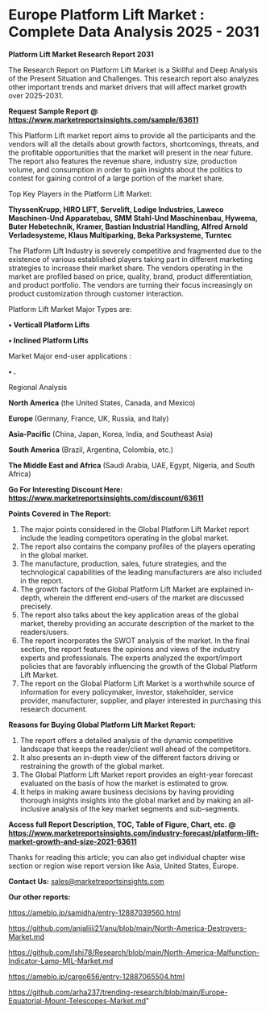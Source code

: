# Europe Platform Lift Market : Complete Data Analysis 2025 - 2031

<strong>Platform Lift Market Research Report 2031</strong>

The Research Report on Platform Lift Market is a Skillful and Deep Analysis of the Present Situation and Challenges. This research report also analyzes other important trends and market drivers that will affect market growth over 2025-2031.

<strong>Request Sample Report @ <a href=https://www.marketreportsinsights.com/sample/63611>https://www.marketreportsinsights.com/sample/63611</a></strong>

This Platform Lift market report aims to provide all the participants and the vendors will all the details about growth factors, shortcomings, threats, and the profitable opportunities that the market will present in the near future. The report also features the revenue share, industry size, production volume, and consumption in order to gain insights about the politics to contest for gaining control of a large portion of the market share.

Top Key Players in the Platform Lift Market:

<strong>ThyssenKrupp, HIRO LIFT, Servelift, Lodige Industries, Laweco Maschinen-Und Apparatebau, SMM Stahl-Und Maschinenbau, Hywema, Buter Hebetechnik, Kramer, Bastian Industrial Handling, Alfred Arnold Verladesysteme, Klaus Multiparking, Beka Parksysteme, Turntec</strong>

The Platform Lift Industry is severely competitive and fragmented due to the existence of various established players taking part in different marketing strategies to increase their market share. The vendors operating in the market are profiled based on price, quality, brand, product differentiation, and product portfolio. The vendors are turning their focus increasingly on product customization through customer interaction.

Platform Lift Market Major Types are:

<strong>• Verticall Platform Lifts

• Inclined Platform Lifts</strong>

Market Major end-user applications :

<strong>• .</strong>

Regional Analysis

</u><strong><b>North America</b></strong> (the United States, Canada, and Mexico)

<strong><b>Europe </b></strong>(Germany, France, UK, Russia, and Italy)

<strong><b>Asia-Pacific</b></strong> (China, Japan, Korea, India, and Southeast Asia)

<strong><b>South America</b></strong> (Brazil, Argentina, Colombia, etc.)

<strong><b>The Middle East and Africa</b></strong> (Saudi Arabia, UAE, Egypt, Nigeria, and South Africa)

<strong>Go For Interesting Discount Here: <a href=https://www.marketreportsinsights.com/discount/63611>https://www.marketreportsinsights.com/discount/63611</a></strong>

<strong>Points Covered in The Report:</strong>
<ol>
  <li>The major points considered in the Global Platform Lift Market report include the leading competitors operating in the global market.</li>
  <li>The report also contains the company profiles of the players operating in the global market.</li>
  <li>The manufacture, production, sales, future strategies, and the technological capabilities of the leading manufacturers are also included in the report.</li>
  <li>The growth factors of the Global Platform Lift Market are explained in-depth, wherein the different end-users of the market are discussed precisely.</li>
  <li>The report also talks about the key application areas of the global market, thereby providing an accurate description of the market to the readers/users.</li>
  <li>The report incorporates the SWOT analysis of the market. In the final section, the report features the opinions and views of the industry experts and professionals. The experts analyzed the export/import policies that are favorably influencing the growth of the Global Platform Lift Market.</li>
  <li>The report on the Global Platform Lift Market is a worthwhile source of information for every policymaker, investor, stakeholder, service provider, manufacturer, supplier, and player interested in purchasing this research document.</li>
</ol>
<strong>Reasons for Buying Global Platform Lift Market Report:</strong>

<ol>
  <li>The report offers a detailed analysis of the dynamic competitive landscape that keeps the reader/client well ahead of the competitors.</li>
  <li>It also presents an in-depth view of the different factors driving or restraining the growth of the global market.</li>
  <li>The Global Platform Lift Market report provides an eight-year forecast evaluated on the basis of how the market is estimated to grow.</li>
  <li>It helps in making aware business decisions by having providing thorough insights insights into the global market and by making an all-inclusive analysis of the key market segments and sub-segments.</li>
</ol>
<strong>Access full Report Description, TOC, Table of Figure, Chart, etc. @ <a href=https://www.marketreportsinsights.com/industry-forecast/platform-lift-market-growth-and-size-2021-63611>https://www.marketreportsinsights.com/industry-forecast/platform-lift-market-growth-and-size-2021-63611</a></strong>


Thanks for reading this article; you can also get individual chapter wise section or region wise report version like Asia, United States, Europe.

<strong>Contact Us:</strong>
sales@marketreportsinsights.com

<strong>Our other reports:</strong>

<a href=https://ameblo.jp/samidha/entry-12887039560.html>https://ameblo.jp/samidha/entry-12887039560.html</a>

<a href=https://github.com/anjaliiii21/anu/blob/main/North-America-Destroyers-Market.md>https://github.com/anjaliiii21/anu/blob/main/North-America-Destroyers-Market.md</a>

<a href=https://github.com/Ishi78/Research/blob/main/North-America-Malfunction-Indicator-Lamp-MIL-Market.md>https://github.com/Ishi78/Research/blob/main/North-America-Malfunction-Indicator-Lamp-MIL-Market.md</a>

<a href=https://ameblo.jp/cargo656/entry-12887065504.html>https://ameblo.jp/cargo656/entry-12887065504.html</a>

<a href=https://github.com/arha237/trending-research/blob/main/Europe-Equatorial-Mount-Telescopes-Market.md>https://github.com/arha237/trending-research/blob/main/Europe-Equatorial-Mount-Telescopes-Market.md</a>"
